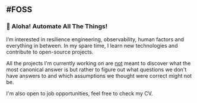 #FOSS
------------------------------------------
### :wave: Aloha! Automate All The Things!

I’m interested in resilience engineering, observability, human factors and everything in between. In my spare time, I learn new technologies and contribute to open-source projects.

All the projects I'm currently working on are <ins>not</ins> meant to discover what the most canonical answer is but rather to figure out what questions we don't have answers to and which assumptions we thought were correct might not be. 

I'm also open to job opportunities, feel free to check my CV. 
